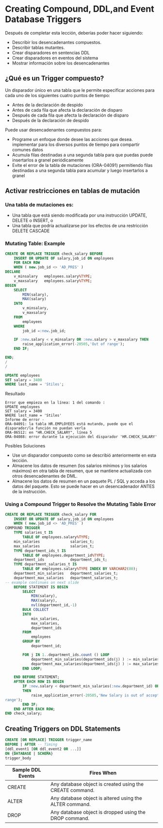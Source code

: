 # Creating Compound, DDL,and Event Database Triggers
Después de completar esta lección, deberías poder hacer
siguiendo:
- Describir los desencadenantes compuestos.
- Describir tablas mutantes.
- Crear disparadores en sentencias DDL
- Crear disparadores en eventos del sistema
- Mostrar información sobre los desencadenantes

## ¿Qué es un Trigger compuesto?
Un disparador único en una tabla que le permite especificar acciones para cada uno de los siguientes cuatro puntos de tiempo:
- Antes de la declaración de despido
- Antes de cada fila que afecta la declaración de disparo
- Después de cada fila que afecta la declaración de disparo
- Después de la declaración de despido


Puede usar desencadenantes compuestos para:
- Programe un enfoque donde desee las acciones que desea. implementar para los diversos puntos de tiempo para compartir comunes datos
- Acumula filas destinadas a una segunda tabla para que puedas puede insertarlos a granel periódicamente
- Evite el error de la tabla de mutaciones (ORA-04091) permitiendo filas destinadas a una segunda tabla para acumular y luego insertarlos a granel



## Activar restricciones en tablas de mutación
### Una tabla de mutaciones es:
- Una tabla que está siendo modificada por una instrucción UPDATE, DELETE o INSERT, o
- Una tabla que podría actualizarse por los efectos de una restricción DELETE CASCADE
### Mutating Table: Example

```sql
CREATE OR REPLACE TRIGGER check_salary BEFORE
    INSERT OR UPDATE OF salary,job_id ON employees
    FOR EACH ROW
    WHEN ( new.job_id <> 'AD_PRES' )
DECLARE
    v_minsalary   employees.salary%TYPE;
    v_maxsalary   employees.salary%TYPE;
BEGIN
    SELECT
        MIN(salary),
        MAX(salary)
    INTO
        v_minsalary,
        v_maxsalary
    FROM
        employees
    WHERE
        job_id =:new.job_id;

    IF :new.salary < v_minsalary OR :new.salary > v_maxsalary THEN
        raise_application_error(-20505,'Out of range');
    END IF;

END;
/
/
```

```sql
UPDATE employees
SET salary = 3400
WHERE last_name = 'Stiles';
```
Resultado
```
Error que empieza en la línea: 1 del comando :
UPDATE employees
SET salary = 3400
WHERE last_name = 'Stiles'
Informe de error -
ORA-04091: la tabla HR.EMPLOYEES está mutando, puede que el disparador/la función no puedan verla
ORA-06512: en "HR.CHECK_SALARY", línea 5
ORA-04088: error durante la ejecución del disparador 'HR.CHECK_SALARY'
```
Posibles Soluciones

- Use un disparador compuesto como se describió anteriormente en esta lección.
- Almacene los datos de resumen (los salarios mínimos y los salarios máximos) en otra tabla de resumen, que se mantiene actualizada con otros desencadenantes de DML.
- Almacene los datos de resumen en un paquete PL / SQL y acceda a los datos del paquete. Esto se puede hacer en un desencadenador ANTES de la instrucción.

### Using a Compound Trigger to Resolve the Mutating Table Error

```sql
CREATE OR REPLACE TRIGGER check_salary FOR
    INSERT OR UPDATE OF salary,job_id ON employees
    WHEN ( new.job_id <> 'AD_PRES' )
COMPOUND TRIGGER
    TYPE salaries_t IS
        TABLE OF employees.salary%TYPE;
    min_salaries              salaries_t;
    max_salaries              salaries_t;
    TYPE department_ids_t IS
        TABLE OF employees.department_id%TYPE;
    department_ids            department_ids_t;
    TYPE department_salaries_t IS
        TABLE OF employees.salary%TYPE INDEX BY VARCHAR2(80);
    department_min_salaries   department_salaries_t;
    department_max_salaries   department_salaries_t;
-- example continues on next slide
    BEFORE STATEMENT IS BEGIN
        SELECT
            MIN(salary),
            MAX(salary),
            nvl(department_id,-1)
        BULK COLLECT
        INTO
            min_salaries,
            max_salaries,
            department_ids
        FROM
            employees
        GROUP BY
            department_id;

        FOR j IN 1..department_ids.count () LOOP
            department_min_salaries(department_ids(j) ) := min_salaries(j);
            department_max_salaries(department_ids(j) ) := max_salaries(j);
        END LOOP;

    END BEFORE STATEMENT;
    AFTER EACH ROW IS BEGIN
        IF :new.salary < department_min_salaries(:new.department_id) OR :new.salary > department_max_salaries(:new.department_id)
        THEN
            raise_application_error(-20505,'New Salary is out of acceptable
range');
        END IF;
    END AFTER EACH ROW;
END check_salary;

```
## Creating Triggers on DDL Statements
```sql
CREATE [OR REPLACE] TRIGGER trigger_name
BEFORE | AFTER -- Timing
[ddl_event1 [OR ddl_event2 OR ...]]
ON {DATABASE | SCHEMA}
trigger_body
```

|Sample DDL Events| Fires When|
|---|---|
|CREATE |Any database object is created using the CREATE command.|
|ALTER |Any database object is altered using the ALTER command.|
|DROP |Any database object is dropped using the DROP command.|
